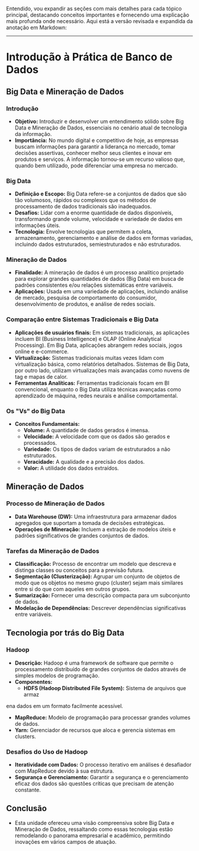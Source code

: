 Entendido, vou expandir as seções com mais detalhes para cada tópico principal, destacando conceitos importantes e fornecendo uma explicação mais profunda onde necessário. Aqui está a versão revisada e expandida da anotação em Markdown:

---

# Introdução à Prática de Banco de Dados

## Big Data e Mineração de Dados

### Introdução

- **Objetivo:** Introduzir e desenvolver um entendimento sólido sobre Big Data e Mineração de Dados, essenciais no cenário atual de tecnologia da informação.
- **Importância:** No mundo digital e competitivo de hoje, as empresas buscam informações para garantir a liderança no mercado, tomar decisões assertivas, conhecer melhor seus clientes e inovar em produtos e serviços. A informação tornou-se um recurso valioso que, quando bem utilizado, pode diferenciar uma empresa no mercado.

### Big Data

- **Definição e Escopo:** Big Data refere-se a conjuntos de dados que são tão volumosos, rápidos ou complexos que os métodos de processamento de dados tradicionais são inadequados.
- **Desafios:** Lidar com a enorme quantidade de dados disponíveis, transformando grande volume, velocidade e variedade de dados em informações úteis.
- **Tecnologia:** Envolve tecnologias que permitem a coleta, armazenamento, gerenciamento e análise de dados em formas variadas, incluindo dados estruturados, semiestruturados e não estruturados.

### Mineração de Dados

- **Finalidade:** A mineração de dados é um processo analítico projetado para explorar grandes quantidades de dados (Big Data) em busca de padrões consistentes e/ou relações sistemáticas entre variáveis.
- **Aplicações:** Usada em uma variedade de aplicações, incluindo análise de mercado, pesquisa de comportamento do consumidor, desenvolvimento de produtos, e análise de redes sociais.

### Comparação entre Sistemas Tradicionais e Big Data

- **Aplicações de usuários finais:** Em sistemas tradicionais, as aplicações incluem BI (Business Intelligence) e OLAP (Online Analytical Processing). Em Big Data, aplicações abrangem redes sociais, jogos online e e-commerce.
- **Virtualização:** Sistemas tradicionais muitas vezes lidam com virtualização básica, como relatórios detalhados. Sistemas de Big Data, por outro lado, utilizam virtualizações mais avançadas como nuvens de tag e mapas de calor.
- **Ferramentas Analíticas:** Ferramentas tradicionais focam em BI convencional, enquanto o Big Data utiliza técnicas avançadas como aprendizado de máquina, redes neurais e análise comportamental.

### Os "Vs" do Big Data

- **Conceitos Fundamentais:**
  - **Volume:** A quantidade de dados gerados é imensa.
  - **Velocidade:** A velocidade com que os dados são gerados e processados.
  - **Variedade:** Os tipos de dados variam de estruturados a não estruturados.
  - **Veracidade:** A qualidade e a precisão dos dados.
  - **Valor:** A utilidade dos dados extraídos.

## Mineração de Dados

### Processo de Mineração de Dados

- **Data Warehouse (DW):** Uma infraestrutura para armazenar dados agregados que suportam a tomada de decisões estratégicas.
- **Operações de Mineração:** Incluem a extração de modelos úteis e padrões significativos de grandes conjuntos de dados.

### Tarefas da Mineração de Dados

- **Classificação:** Processo de encontrar um modelo que descreva e distinga classes ou conceitos para a previsão futura.
- **Segmentação (Clusterização):** Agrupar um conjunto de objetos de modo que os objetos no mesmo grupo (cluster) sejam mais similares entre si do que com aqueles em outros grupos.
- **Sumarização:** Fornecer uma descrição compacta para um subconjunto de dados.
- **Modelação de Dependências:** Descrever dependências significativas entre variáveis.

## Tecnologia por trás do Big Data

### Hadoop

- **Descrição:** Hadoop é uma framework de software que permite o processamento distribuído de grandes conjuntos de dados através de simples modelos de programação.
- **Componentes:**
  - **HDFS (Hadoop Distributed File System):** Sistema de arquivos que armaz

ena dados em um formato facilmente acessível.

- **MapReduce:** Modelo de programação para processar grandes volumes de dados.
- **Yarn:** Gerenciador de recursos que aloca e gerencia sistemas em clusters.

### Desafios do Uso de Hadoop

- **Iteratividade com Dados:** O processo iterativo em análises é desafiador com MapReduce devido à sua estrutura.
- **Segurança e Gerenciamento:** Garantir a segurança e o gerenciamento eficaz dos dados são questões críticas que precisam de atenção constante.

## Conclusão

- Esta unidade ofereceu uma visão compreensiva sobre Big Data e Mineração de Dados, ressaltando como essas tecnologias estão remodelando o panorama empresarial e acadêmico, permitindo inovações em vários campos de atuação.
